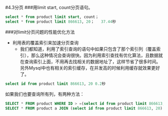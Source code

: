 #4.3分页
###用limit start, count分页语句。

```sql
select * from product limit start, count；
select * from product limit 866613, 20；   37.44秒
```
###对limit分页问题的性能优化方法
* 利用表的覆盖索引来加速分页查询
   * 我们都知道，利用了索引查询的语句中如果只包含了那个索引列（覆盖索引），那么这种情况会查询很快。因为利用索引查找有优化算法，且数据就在查询索引上面，不用再去找相关的数据地址了，这样节省了很多时间。另外Mysql中也有相关的索引缓存，在并发高的时候利用缓存就效果更好了。
```sql
select id from product limit 866613, 20 0.2秒
```

如果我们也要查询所有列，有两种方法：


```sql
SELECT * FROM product WHERE ID > =(select id from product limit 866613, 1) limit 20
SELECT * FROM product a JOIN (select id from product limit 866613, 20) b ON a.ID = b.id
```

